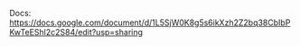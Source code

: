 Docs: https://docs.google.com/document/d/1L5SjW0K8g5s6ikXzh2Z2bq38CbIbPKwTeEShl2c2S84/edit?usp=sharing
